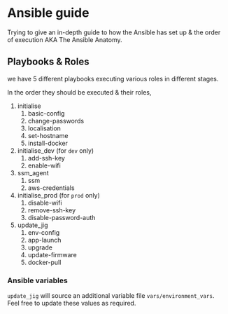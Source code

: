 # Ansible guide

Trying to give an in-depth guide to how the Ansible has set up & the order of execution AKA The Ansible Anatomy.

## Playbooks & Roles

we have 5 different playbooks executing various roles in different stages. 

In the order they should be executed & their roles, 
1. initialise
   1. basic-config
   2. change-passwords
   3. localisation
   4. set-hostname
   5. install-docker
2. initialise_dev (for `dev` only)
   1. add-ssh-key
   2. enable-wifi
3. ssm_agent
   1. ssm
   2. aws-credentials
4. initialise_prod (for `prod` only)
   1. disable-wifi
   2. remove-ssh-key
   3. disable-password-auth
5. update_jig
   1. env-config
   2. app-launch
   3. upgrade
   4. update-firmware
   5. docker-pull

### Ansible variables 

`update_jig` will source an additional variable file `vars/environment_vars`. 
Feel free to update these values as required.
